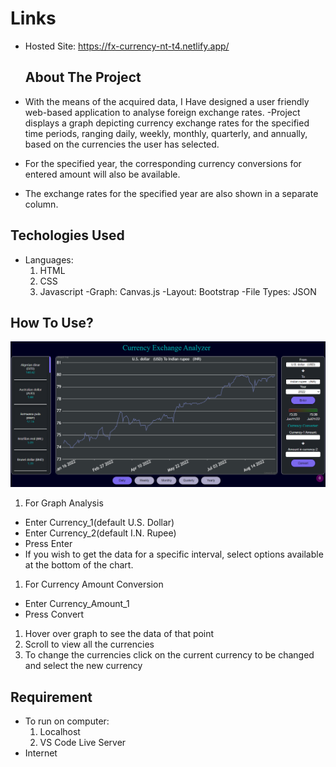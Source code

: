 # Links

-   Hosted Site: <https://fx-currency-nt-t4.netlify.app/>

    ## About The Project

-   With the means of the acquired data, I Have designed a user
    friendly web-based application to analyse foreign exchange rates.
    -Project displays a graph depicting currency exchange rates for
    the specified time periods, ranging daily, weekly, monthly,
    quarterly, and annually, based on the currencies the user has
    selected.

-   For the specified year, the corresponding currency conversions for
    entered amount will also be available.

-   The exchange rates for the specified year are also shown in a
    separate column.

## Techologies Used

-   Languages:
    1.  HTML
    2.  CSS
    3.  Javascript -Graph: Canvas.js -Layout: Bootstrap -File Types:
        JSON

## How To Use?

![image.png](./image.png)

1.  For Graph Analysis

-   Enter Currency_1(default U.S. Dollar)
-   Enter Currency_2(default I.N. Rupee)
-   Press Enter
-   If you wish to get the data for a specific interval, select options
    available at the bottom of the chart.

1.  For Currency Amount Conversion

-   Enter Currency_Amount_1
-   Press Convert

1.  Hover over graph to see the data of that point
2.  Scroll to view all the currencies
3.  To change the currencies click on the current currency to be changed
    and select the new currency

## Requirement 

-   To run on computer:
    1.  Localhost
    2.  VS Code Live Server
-   Internet
